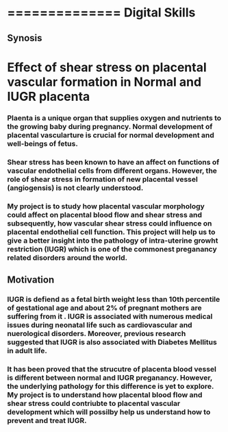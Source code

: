 
==============
Digital Skills
==============
## Synosis

# Effect of shear stress on placental vascular formation in Normal and IUGR placenta

### Plaenta is a unique organ that supplies oxygen and nutrients to the growing baby during pregnancy. Normal development of placental vascularture is crucial for normal development and well-beings of fetus.
### Shear stress has been known to have an affect on functions of vascular endothelial cells from different organs. However, the role of shear stress in formation of new placental vessel (angiogensis) is not clearly understood. 
### My project is to study how placental vascular morphology could affect on placental blood flow and shear stress and subsequently, how vascular shear stress could influence on placental endothelial cell function. This project will help us to give a better insight into the pathology of intra-uterine growht restriction (IUGR) which is one of the commonest preganancy related disorders around the world.

## Motivation
### IUGR is defiend as a fetal birth weight less than 10th percentile of gestational age and about 2% of pregnant mothers are suffering from it . IUGR is associated with numerous medical issues during neonatal life such as cardiovascular and nuerological disorders. Moreover, previous research suggested that IUGR is also associated with Diabetes Mellitus in adult life. 
### It has been proved that the strucutre of placenta blood vessel is different between normal and IUGR preganancy. However, the underlying pathology for this difference is yet to explore. My project is to understand how placental blood flow and shear stress could contriubte to placental vascular development which will possilby help us understand how to prevent and treat IUGR. 
